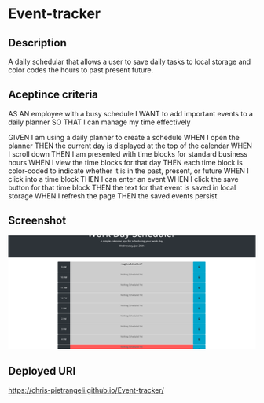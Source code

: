 # Event-tracker

## Description
A daily schedular that allows a user to save daily tasks to local storage and color codes the hours to past present future. 

## Aceptince criteria 
AS AN employee with a busy schedule
I WANT to add important events to a daily planner
SO THAT I can manage my time effectively

GIVEN I am using a daily planner to create a schedule
WHEN I open the planner
THEN the current day is displayed at the top of the calendar
WHEN I scroll down
THEN I am presented with time blocks for standard business hours
WHEN I view the time blocks for that day
THEN each time block is color-coded to indicate whether it is in the past, present, or future
WHEN I click into a time block
THEN I can enter an event
WHEN I click the save button for that time block
THEN the text for that event is saved in local storage
WHEN I refresh the page
THEN the saved events persist

## Screenshot
<img src="./assets/images/screenshot.png" />

## Deployed URl
https://chris-pietrangeli.github.io/Event-tracker/

